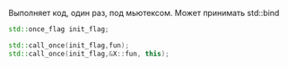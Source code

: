 Выполняет код, один раз, под мьютексом. Может принимать std::bind

```c++
std::once_flag init_flag;

std::call_once(init_flag,fun);
std::call_once(init_flag,&X::fun, this);
```